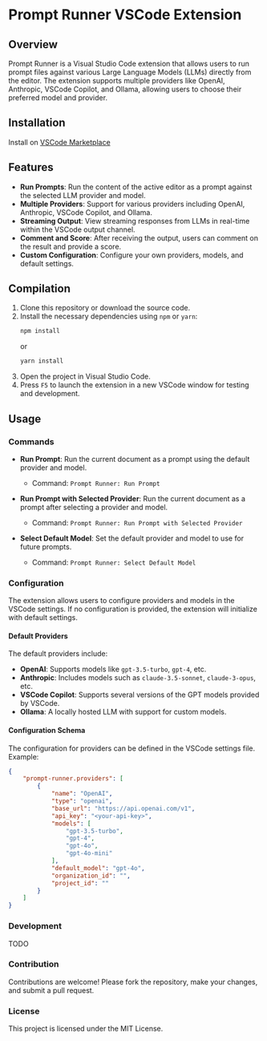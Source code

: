 
# Prompt Runner VSCode Extension

## Overview

Prompt Runner is a Visual Studio Code extension that allows users to run prompt files against various Large Language Models (LLMs) directly from the editor. The extension supports multiple providers like OpenAI, Anthropic, VSCode Copilot, and Ollama, allowing users to choose their preferred model and provider.

## Installation 

Install on [VSCode Marketplace](https://marketplace.visualstudio.com/items?itemName=JinShang.prompt-runner)

## Features

- **Run Prompts**: Run the content of the active editor as a prompt against the selected LLM provider and model.
- **Multiple Providers**: Support for various providers including OpenAI, Anthropic, VSCode Copilot, and Ollama.
- **Streaming Output**: View streaming responses from LLMs in real-time within the VSCode output channel.
- **Comment and Score**: After receiving the output, users can comment on the result and provide a score.
- **Custom Configuration**: Configure your own providers, models, and default settings.

## Compilation

1. Clone this repository or download the source code.
2. Install the necessary dependencies using `npm` or `yarn`:
   ```bash
   npm install
   ```
   or
   ```bash
   yarn install
   ```
3. Open the project in Visual Studio Code.
4. Press `F5` to launch the extension in a new VSCode window for testing and development.

## Usage

### Commands

- **Run Prompt**: Run the current document as a prompt using the default provider and model.
  - Command: `Prompt Runner: Run Prompt`
  
- **Run Prompt with Selected Provider**: Run the current document as a prompt after selecting a provider and model.
  - Command: `Prompt Runner: Run Prompt with Selected Provider`
  
- **Select Default Model**: Set the default provider and model to use for future prompts.
  - Command: `Prompt Runner: Select Default Model`

### Configuration

The extension allows users to configure providers and models in the VSCode settings. If no configuration is provided, the extension will initialize with default settings.

#### Default Providers

The default providers include:
- **OpenAI**: Supports models like `gpt-3.5-turbo`, `gpt-4`, etc.
- **Anthropic**: Includes models such as `claude-3.5-sonnet`, `claude-3-opus`, etc.
- **VSCode Copilot**: Supports several versions of the GPT models provided by VSCode.
- **Ollama**: A locally hosted LLM with support for custom models.

#### Configuration Schema

The configuration for providers can be defined in the VSCode settings file. Example:

```json
{
    "prompt-runner.providers": [
        {
            "name": "OpenAI",
            "type": "openai",
            "base_url": "https://api.openai.com/v1",
            "api_key": "<your-api-key>",
            "models": [
                "gpt-3.5-turbo",
                "gpt-4",
                "gpt-4o",
                "gpt-4o-mini"
            ],
            "default_model": "gpt-4o",
            "organization_id": "",
            "project_id": ""
        }
    ]
}
```

### Development

TODO

### Contribution

Contributions are welcome! Please fork the repository, make your changes, and submit a pull request.

### License

This project is licensed under the MIT License.
